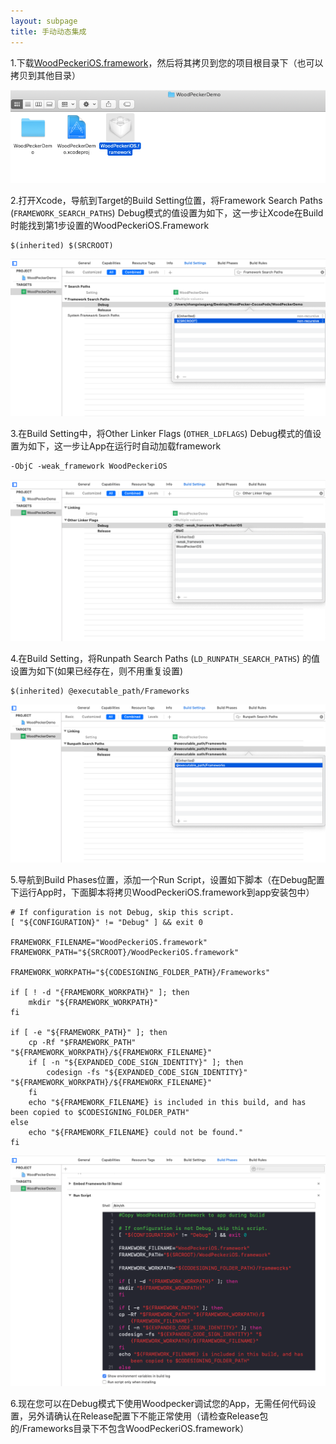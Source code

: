 ```yaml
---
layout: subpage
title: 手动动态集成
---
```


1.下载<a href="/assets/framework/WoodPeckeriOS.framework.zip">WoodPeckeriOS.framework</a>，然后将其拷贝到您的项目根目录下（也可以拷贝到其他目录）

<img src="/assets/img/link1.png"/>

2.打开Xcode，导航到Target的Build Setting位置，将Framework Search Paths (`FRAMEWORK_SEARCH_PATHS`) Debug模式的值设置为如下，这一步让Xcode在Build时能找到第1步设置的WoodPeckeriOS.Framework

```
$(inherited) $(SRCROOT)
```
<img src="/assets/img/link2.png"/>

3.在Build Setting中，将Other Linker Flags (`OTHER_LDFLAGS`) Debug模式的值设置为如下，这一步让App在运行时自动加载framework
```
-ObjC -weak_framework WoodPeckeriOS
```
<img src="/assets/img/link3.png"/>

4.在Build Setting，将Runpath Search Paths (`LD_RUNPATH_SEARCH_PATHS`) 的值设置为如下(如果已经存在，则不用重复设置)
```
$(inherited) @executable_path/Frameworks
```
<img src="/assets/img/link4.png"/>

5.导航到Build Phases位置，添加一个Run Script，设置如下脚本（在Debug配置下运行App时，下面脚本将拷贝WoodPeckeriOS.framework到app安装包中）

```
# If configuration is not Debug, skip this script.
[ "${CONFIGURATION}" != "Debug" ] && exit 0

FRAMEWORK_FILENAME="WoodPeckeriOS.framework"
FRAMEWORK_PATH="${SRCROOT}/WoodPeckeriOS.framework"

FRAMEWORK_WORKPATH="${CODESIGNING_FOLDER_PATH}/Frameworks"

if [ ! -d "{FRAMEWORK_WORKPATH}" ]; then
    mkdir "${FRAMEWORK_WORKPATH}"
fi

if [ -e "${FRAMEWORK_PATH}" ]; then
    cp -Rf "$FRAMEWORK_PATH" "${FRAMEWORK_WORKPATH}/${FRAMEWORK_FILENAME}"
    if [ -n "${EXPANDED_CODE_SIGN_IDENTITY}" ]; then
        codesign -fs "${EXPANDED_CODE_SIGN_IDENTITY}" "${FRAMEWORK_WORKPATH}/${FRAMEWORK_FILENAME}"
    fi
    echo "${FRAMEWORK_FILENAME} is included in this build, and has been copied to $CODESIGNING_FOLDER_PATH"
else
    echo "${FRAMEWORK_FILENAME} could not be found."
fi
```
<img src="/assets/img/link5.png"/>

6.现在您可以在Debug模式下使用Woodpecker调试您的App，无需任何代码设置，另外请确认在Release配置下不能正常使用（请检查Release包的/Frameworks目录下不包含WoodPeckeriOS.framework）
<br/>
<br/>
<br/>










